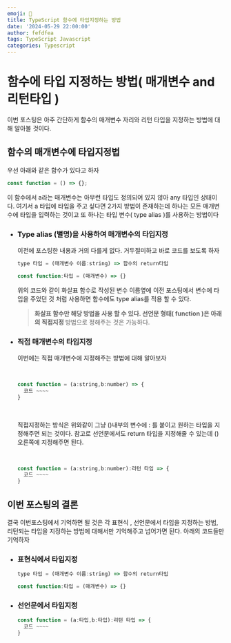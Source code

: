 ```yaml
---
emoji: 🥌
title: TypeScript 함수에 타입지정하는 방법
date: '2024-05-29 22:00:00'
author: fefdfea
tags: TypeScript Javascript
categories: Typescript
---
```


# 함수에 타입 지정하는 방법( 매개변수 and 리턴타입 )

이번 포스팅은 아주 간단하게 함수의 매개변수 자리와 리턴 타입을 지정하는 방법에 대해 알아볼 것이다.

## 함수의 매개변수에 타입지정법

우선 아래와 같은 함수가 있다고 하자

```javascript
const function = () => {};
```

이 함수에서 a라는 매개변수는 아무런 타입도 정의되어 있지 않아 any 타입인 상태이다. 여기서 a 타입에 타입을 주고 싶다면 2가지 방법이 존재하는데 하나는 모든 매개변수에 타입을 입력하는 것이고 또 하나는 타입 변수( type alias )를 사용하는 방법이다

- ### Type alias (별명)을 사용하여 매개변수의 타입지정

  이전에 포스팅한 내용과 거의 다를게 없다. 거두절미하고 바로 코드를 보도록 하자

  ```javascript
  type 타입 = (매개변수 이름:string) => 함수의 return타입

  const function:타입 = (매개변수) => {}
  ```

  위의 코드와 같이 화살표 함수로 작성된 변수 이름옆에 이전 포스팅에서 변수에 타입을 주었던 것 처럼 사용하면 함수에도 type alias를 적용 할 수 있다.

  > <strong> 화살표 함수만 해당 방법을 사용 할 수 있다. 선언문 형태( function )은 아래의 직접지정 </strong>
  > 방법으로 정해주는 것은 가능하다.

- ### 직접 매개변수의 타입지정

  이번에는 직접 매개변수에 지정해주는 방법에 대해 알아보자

  <br>

  ```javascript
  const function = (a:string,b:number) => {
    코드 ~~~~
  }
  ```

  <br>

  직접지정하는 방식은 위와같이 그냥 ()내부의 변수에 : 를 붙이고 원하는 타입을 지정해주면 되는 것이다. 참고로 선언문에서도 return 타입을 지정해줄 수 있는데 () 오른쪽에 지정해주면 된다.

  <br>

  ```javascript
  const function = (a:string,b:number):리턴 타입 => {
    코드 ~~~~
  }
  ```

## 이번 포스팅의 결론

결국 이번포스팅에서 기억하면 될 것은 각 표현식 , 선언문에서 타입을 지정하는 방법, 리턴되는 타입을 지정하는 방법에 대해서만 기억해주고 넘어가면 된다. 아래의 코드들만 기억하자

- ### 표현식에서 타입지정

  ```javascript
  type 타입 = (매개변수 이름:string) => 함수의 return타입

  const function:타입 = (매개변수) => {}
  ```

- ### 선언문에서 타입지정
  ```javascript
  const function = (a:타입,b:타입):리턴 타입 => {
    코드 ~~~~
  }
  ```
